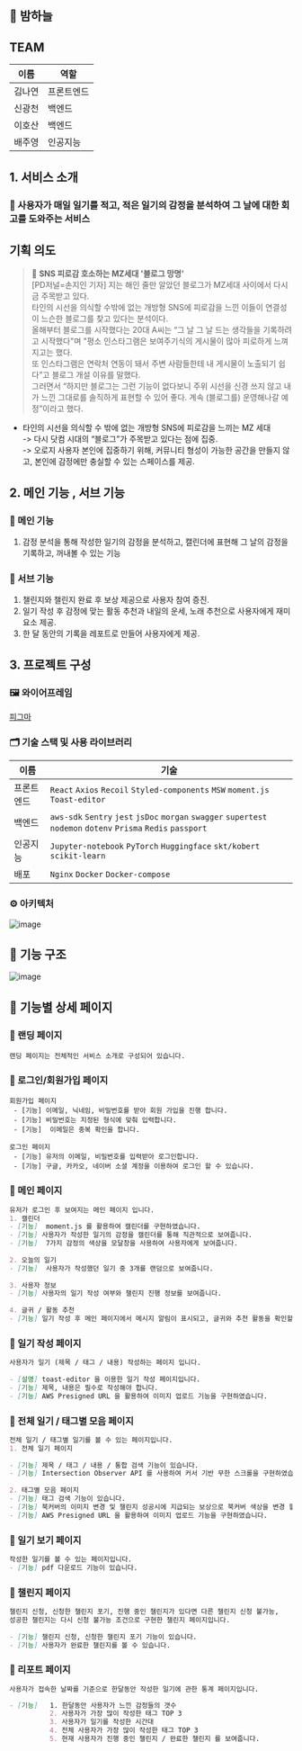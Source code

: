 ## 🌙 밤하늘 

##  TEAM
| 이름 | 역할 |
| ---- | ---- |
|  김나연    |  프론트엔드    |
|  신광천    |  백엔드    |
|  이호산    |  백엔드    |
|  배주영    |  인공지능    |

## **1. 서비스 소개**

### 📖 사용자가 매일 일기를 적고, 적은 일기의 감정을 분석하여 그 날에 대한 회고를 도와주는 서비스 

## 기획 의도 
> 📄 **SNS 피로감 호소하는 MZ세대 '블로그 망명'**   
[PD저널=손지인 기자] 지는 해인 줄만 알았던 블로그가 MZ세대 사이에서 다시금 주목받고 있다.   
타인의 시선을 의식할 수밖에 없는 개방형 SNS에 피로감을 느낀 이들이 연결성이 느슨한 블로그를 찾고 있다는 분석이다.   
올해부터 블로그를 시작했다는 20대 A씨는 “그 날 그 날 드는 생각들을 기록하려고 시작했다"며 "평소 인스타그램은 보여주기식의 게시물이 많아 피로하게 느껴지고는 했다.   
또 인스타그램은 연락처 연동이 돼서 주변 사람들한테 내 게시물이 노출되기 쉽다”고 블로그 개설 이유를 말했다.   
그러면서 “하지만 블로그는 그런 기능이 없다보니 주위 시선을 신경 쓰지 않고 내가 느낀 그대로를 솔직하게 표현할 수 있어 좋다. 계속 (블로그를) 운영해나갈 예정”이라고 했다.


- 타인의 시선을 의식할 수 밖에 없는 개방형 SNS에 피로감을 느끼는 MZ 세대   
-> 다시 닷컴 시대의 “블로그”가 주목받고 있다는 점에 집중.   
-> 오로지 사용자 본인에 집중하기 위해, 커뮤니티 형성이 가능한 공간을 만들지 않고, 본인에 감정에만 충실할 수 있는 스페이스를 제공.  


## 2. 메인 기능 , 서브 기능 

### 🎯 메인 기능
  1. 감정 분석을 통해 작성한 일기의 감정을 분석하고, 캘린더에 표현해 그 날의 감정을 기록하고, 꺼내볼 수 있는 기능

### 🎯 서브 기능
  1. 챌린지와 챌린지 완료 후 보상 제공으로 사용자 참여 증진.  
  2. 일기 작성 후 감정에 맞는 활동 추천과 내일의 운세, 노래 추천으로 사용자에게 재미 요소 제공.
  3. 한 달 동안의 기록을 레포트로 만들어 사용자에게 제공.


## 3. 프로젝트 구성

### 🖼 와이어프레임 
[피그마](https://www.figma.com/file/aOjLshhrTwLyvEALLMyXVn/12%ED%8C%80?node-id=0%3A1)

### 🗂 기술 스택 및 사용 라이브러리

| 이름 | 기술 |
| ---- | ---- |
|  프론트엔드    |  `React` `Axios` `Recoil` `Styled-components` `MSW` `moment.js` `Toast-editor`    |
|  백엔드    |   `aws-sdk` `Sentry` `jest` `jsDoc` `morgan` `swagger` `supertest` `nodemon` `dotenv` `Prisma` `Redis` `passport` |
|  인공지능    | `Jupyter-notebook` `PyTorch` `Huggingface` `skt/kobert` `scikit-learn`  |
|  배포    |   `Nginx` `Docker` `Docker-compose`   |

### ⚙️ 아키텍처
![image](https://user-images.githubusercontent.com/89979344/179338664-348564c0-676e-4df1-81ec-711c5c6cc9a2.png)

## 📍 기능 구조
![image](https://user-images.githubusercontent.com/89979344/180356283-235c4243-7174-456c-a898-986647f1e116.png)

## 📖 기능별 상세 페이지
### 📃 랜딩 페이지

    랜딩 페이지는 전체적인 서비스 소개로 구성되어 있습니다.

### 📃 로그인/회원가입 페이지
    회원가입 페이지
     - [기능] 이메일, 닉네임, 비밀번호를 받아 회원 가입을 진행 합니다.
     - [기능] 비밀번호는 지정된 형식에 맞춰 입력합니다.
     - [기능]  이메일은 중복 확인을 합니다.

    로그인 페이지
     - [기능] 유저의 이메일, 비밀번호를 입력받아 로그인합니다.
     - [기능] 구글, 카카오, 네이버 소셜 계정을 이용하여 로그인 할 수 있습니다.

### 📃 메인 페이지 
```md
유저가 로그인 후 보여지는 메인 페이지 입니다.
1. 캘린더
- [기능]  moment.js 를 활용하여 캘린더를 구현하였습니다.
- [기능] 사용자가 작성한 일기의 감정을 캘린더를 통해 직관적으로 보여줍니다.
- [기능]  7가지 감정의 색상을 모달창을 사용하여 사용자에게 보여줍니다.
    
2. 오늘의 일기
- [기능]  사용자가 작성했던 일기 중 3개를 랜덤으로 보여줍니다.
    
3. 사용자 정보
- [기능] 사용자의 일기 작성 여부와 챌린지 진행 정보를 보여줍니다.
    
4. 글귀 / 활동 추천
- [기능] 일기 작성 후 메인 페이지에서 메시지 알림이 표시되고, 글귀와 추천 활동을 확인할 수 있습니다.
```

### 📃 일기 작성 페이지
```md
사용자가 일기 (제목 / 태그 / 내용) 작성하는 페이지 입니다.
    
- [설명] toast-editor 을 이용한 일기 작성 페이지입니다.
- [기능] 제목, 내용은 필수로 작성해야 합니다.
- [기능] AWS Presigned URL 을 활용하여 이미지 업로드 기능을 구현하였습니다.
```
### 📃 전체 일기 / 태그별 모음 페이지
```md
전체 일기 / 태그별 일기를 볼 수 있는 페이지입니다.
1. 전체 일기 페이지 
    
- [기능] 제목 / 태그 / 내용 / 통합 검색 기능이 있습니다.
- [기능] Intersection Observer API 를 사용하여 커서 기반 무한 스크롤을 구현하였습니다.
    
2. 태그별 모음 페이지
- [기능] 태그 검색 기능이 있습니다.    
- [기능] 북커버의 이미지 변경 및 챌린지 성공시에 지급되는 보상으로 북커버 색상을 변경 할 수 있습니다.
- [기능] AWS Presigned URL 을 활용하여 이미지 업로드 기능을 구현하였습니다.

```
### 📃 일기 보기 페이지
```md
작성한 일기를 볼 수 있는 페이지입니다.
- [기능] pdf 다운로드 기능이 있습니다. 
```

### 📃 챌린지 페이지
```md
챌린지 신청, 신청한 챌린지 포기, 진행 중인 챌린지가 있다면 다른 챌린지 신청 불가능,
성공한 챌린지는 다시 신청 불가능 조건으로 구현한 챌린지 페이지입니다.
    
- [기능] 챌린지 신청, 신청한 챌린지 포기 기능이 있습니다.
- [기능] 사용자가 완료한 챌린지를 볼 수 있습니다.
```

### 📃 리포트 페이지
```md
사용자가 접속한 날짜를 기준으로 한달동안 작성한 일기에 관한 통계 페이지입니다.

- [기능]   1. 한달동안 사용자가 느낀 감정들의 갯수 
          2. 사용자가 가장 많이 작성한 태그 TOP 3
          3. 사용자가 일기를 작성한 시간대
          4. 전체 사용자가 가장 많이 작성한 태그 TOP 3
          5. 현재 사용자가 진행 중인 챌린지 / 완료한 챌린지 를 보여줍니다.

```



